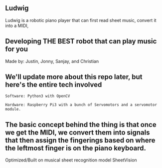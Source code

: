 ## Ludwig

Ludwig is a robotic piano player that can first read sheet music, convert it into a MIDI, 
## Developing THE BEST robot that can play music for you
Made by: Justin, Jonny, Sanjay, and Christian

## We'll update more about this repo later, but here's the entire tech involved
```
Software: Python3 with OpenCV
```

```
Hardware: Raspberry Pi3 with a bunch of Servomotors and a servomotor module.
```


## The basic concept behind the thing is that once we get the MIDI, we convert them into signals that then assign the fingerings based on where the leftmost finger is on the piano keyboard. 

Optimized/Built on musical sheet recognition model SheetVision
